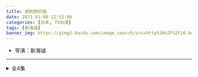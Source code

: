 ```yaml
---
title: 她和她的猫
date: 2021-01-08 12:53:06
categories: [日本, TV动漫]
tags: [新海诚]
banner_img: https://gimg2.baidu.com/image_search/src=http%3A%2F%2Fi0.hdslb.com%2Fbfs%2Farchive%2Fb9fe499130f0ce7c604c523845b2fc4d3bf84fa4.jpg&refer=http%3A%2F%2Fi0.hdslb.com&app=2002&size=f9999,10000&q=a80&n=0&g=0n&fmt=jpeg?sec=1612673934&t=f3b39abbd5e51b4609b2ecc1d49049c8
---
```

* 导演：新海诚
---
<!-- more -->
<details>
<summary>全4集</summary>
  <details>
  <summary>第1集</summary>
  {% dplayer "url:https://4.mhbobo.com/20190926/PCk997DF/index.m3u8" "type:hls" %}
  </details>
  <details>
  <summary>第2集</summary>
  {% dplayer "url:https://4.mhbobo.com/20190926/9fqjfHdW/index.m3u8" "type:hls" %}
  </details>
  <details>
  <summary>第3集</summary>
  {% dplayer "url:https://4.mhbobo.com/20190926/Xw4v5L10/index.m3u8" "type:hls" %}
  </details>
  <details>
  <summary>第4集</summary>
  {% dplayer "url:https://4.mhbobo.com/20190926/7SVCDjyl/index.m3u8" "type:hls" %}
  </details>
</details>